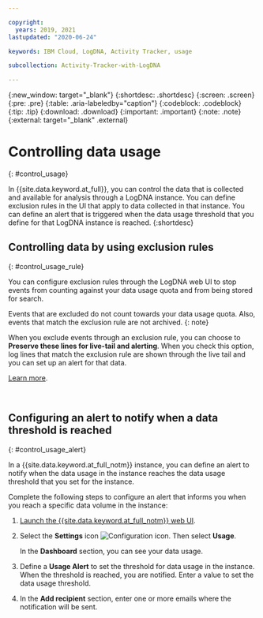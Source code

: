 ```yaml
---

copyright:
  years: 2019, 2021
lastupdated: "2020-06-24"

keywords: IBM Cloud, LogDNA, Activity Tracker, usage

subcollection: Activity-Tracker-with-LogDNA

---
```


{:new_window: target="_blank"}
{:shortdesc: .shortdesc}
{:screen: .screen}
{:pre: .pre}
{:table: .aria-labeledby="caption"}
{:codeblock: .codeblock}
{:tip: .tip}
{:download: .download}
{:important: .important}
{:note: .note}
{:external: target="_blank" .external}


# Controlling data usage
{: #control_usage}

In {{site.data.keyword.at_full}}, you can control the data that is collected and available for analysis through a LogDNA instance. You can define exclusion rules in the UI that apply to data collected in that instance. You can define an alert that is triggered when the data usage threshold that you define for that LogDNA instance is reached.
{:shortdesc}



## Controlling data by using exclusion rules
{: #control_usage_rule}

You can configure exclusion rules through the LogDNA web UI to stop events from counting against your data usage quota and from being stored for search.

Events that are excluded do not count towards your data usage quota. Also, events that match the exclusion rule are not archived.
{: note}

When you exclude events through an exclusion rule, you can choose to **Preserve these lines for live-tail and alerting**. When you check this option, log lines that match the exclusion rule are shown through the live tail and you can set up an alert for that data.

[Learn more](/docs/Activity-Tracker-with-LogDNA?topic=Activity-Tracker-with-LogDNA-exclusion_rules).

​


## Configuring an alert to notify when a data threshold is reached
{: #control_usage_alert}

In a {{site.data.keyword.at_full_notm}} instance, you can define an alert to notify when the data usage in the instance reaches the data usage threshold that you set for the instance.

Complete the following steps to configure an alert that informs you when you reach a specific data volume in the instance:

1. [Launch the {{site.data.keyword.at_full_notm}} web UI](/docs/services/Activity-Tracker-with-LogDNA?topic=Activity-Tracker-with-LogDNA-launch).

2. Select the **Settings** icon ![Configuration icon](images/admin.png "Admin icon"). Then select **Usage**.

    In the **Dashboard** section, you can see your data usage.

3. Define a **Usage Alert** to set the threshold for data usage in the instance. When the threshold is reached, you are notified. Enter a value to set the data usage threshold.

4. In the **Add recipient** section, enter one or more emails where the notification will be sent.



